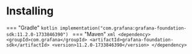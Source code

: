 # Installing

=== "Gradle"
    ```kotlin
    implementation("com.grafana:grafana-foundation-sdk:11.2.0-1733846390")
    ```
=== "Maven"
    ```xml
    <dependency>
        <groupId>com.grafana</groupId>
        <artifactId>grafana-foundation-sdk</artifactId>
        <version>11.2.0-1733846390</version>
    </dependency>
    ```
